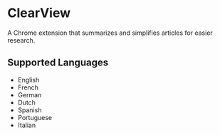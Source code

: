 # ClearView
A Chrome extension that summarizes and simplifies articles for easier research.

## Supported Languages
- English
- French
- German
- Dutch
- Spanish
- Portuguese
- Italian